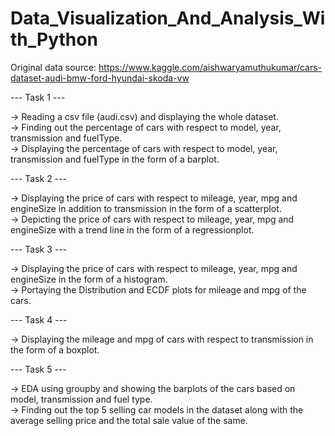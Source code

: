 # Data_Visualization_And_Analysis_With_Python 

Original data source: https://www.kaggle.com/aishwaryamuthukumar/cars-dataset-audi-bmw-ford-hyundai-skoda-vw

--- Task 1 ---

-> Reading a csv file (audi.csv) and displaying the whole dataset.                                
-> Finding out the percentage of cars with respect to model, year, transmission and fuelType.                                     
-> Displaying the percentage of cars with respect to model, year, transmission and fuelType in the form of a barplot.

--- Task 2 ---

-> Displaying the price of cars with respect to mileage, year, mpg and engineSize in addition to transmission in the form of a scatterplot.     
-> Depicting the price of cars with respect to mileage, year, mpg and engineSize with a trend line in the form of a regressionplot.

--- Task 3 ---

-> Displaying the price of cars with respect to mileage, year, mpg and engineSize in the form of a histogram.                         
-> Portaying the Distribution and ECDF plots for mileage and mpg of the cars.
    
--- Task 4 ---

-> Displaying the  mileage and mpg of cars with respect to transmission in the form of a boxplot.

--- Task 5 ---

-> EDA using groupby and showing the barplots of the cars based on model, transmission and fuel type.                                                                      
-> Finding out the top 5 selling car models in the dataset along with the average selling price and the total sale value of the same.

